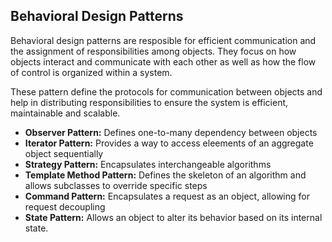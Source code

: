 ## Behavioral Design Patterns

Behavioral design patterns are resposible for efficient communication and the assignment of responsibilities among objects.
They focus on how objects interact and communicate with each other as well as how the flow of control is organized within a system.

These pattern define the protocols for communication between objects and help in distributing responsibilities to ensure the system is efficient, maintainable and scalable.

- **Observer Pattern:** Defines one-to-many dependency between objects  
- **Iterator Pattern:** Provides a way to access eleements of an aggregate object sequentially
- **Strategy Pattern:** Encapsulates interchangeable algorithms
- **Template Method Pattern:** Defines the skeleton of an algorithm and allows subclasses to override specific steps
- **Command Pattern:** Encapsulates a request as an object, allowing for request decoupling
- **State Pattern:** Allows an object to alter its behavior based on its internal state.